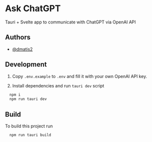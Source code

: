
# Ask ChatGPT

Tauri + Svelte app to communicate with ChatGPT via OpenAI API


## Authors

- [@dmatis2](https://www.github.com/dmatis2)


## Development

1. Copy `.env.example` to `.env` and fill it with your own OpenAI API key.

2. Install dependencies and run `tauri dev` script

```bash
  npm i
  npm run tauri dev
```
    
## Build

To build this project run

```bash
  npm run tauri build
```